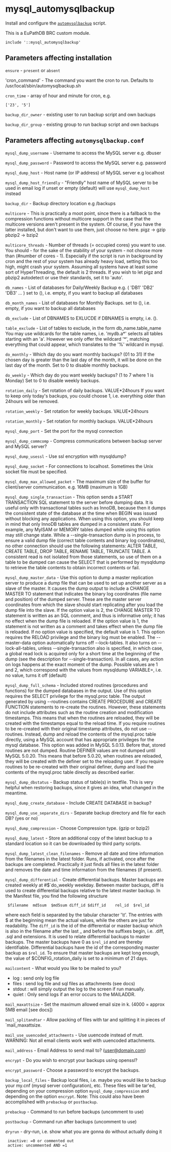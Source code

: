 # mysql_automysqlbackup

Install and configure the
[`automysqlbackup`](http://sourceforge.net/projects/automysqlbackup/)
script.

This is a EuPathDB BRC custom module.

    include '::mysql_automysqlbackup'

## Parameters affecting installation

`ensure` - `present` or `absent`

'cron_command' - The command you want the cron to run.  Defaults to /usr/local/sbin/automysqlbackup.sh

`cron_time` - array of hour and minute for cron, e.g.

    ['23', '5']

`backup_dir_owner` - existing user to run backup script and own backups

`backup_dir_group` - existing group to run backup script and own backups

## Parameters affecting `automysqlbackup.conf`

`mysql_dump_username` -  Username to access the MySQL server e.g. dbuser

`mysql_dump_password` - Password to access the MySQL server e.g. password

`mysql_dump_host` - Host name (or IP address) of MySQL server e.g localhost

`mysql_dump_host_friendly` - "Friendly" host name of MySQL server to be used in email log
 if unset or empty (default) will use `mysql_dump_host` instead

`backup_dir` - Backup directory location e.g /backups

`multicore` - This is practically a moot point, since there is a fallback to the compression
 functions without multicore support in the case that the multicore versions aren't
 present in the system. Of course, if you have the latter installed, but don't want
 to use them, just choose no here.
 pigz -> gzip
 pbzip2 -> bzip2

`multicore_threads` - Number of threads (= occupied cores) you want to use. You should - for the sake
 of the stability of your system - not choose more than (#number of cores - 1).
 Especially if the script is run in background by cron and the rest of your system
 has already heavy load, setting this too high, might crash your system. Assuming
 all systems have at least some sort of HyperThreading, the default is 2 threads.
 If you wish to let pigz and pbzip2 autodetect or use their standards, set it to
 'auto'.

`db_names` - List of databases for Daily/Weekly Backup e.g. ( 'DB1' 'DB2' 'DB3' ... )
 set to (), i.e. empty, if you want to backup all databases


`db_month_names` - List of databases for Monthly Backups.
 set to (), i.e. empty, if you want to backup all databases

`db_exclude` - List of DBNAMES to EXLUCDE if DBNAMES is empty, i.e. ().

`table_exclude` - List of tables to exclude, in the form db_name.table_name
 You may use wildcards for the table names, i.e. 'mydb.a*' selects all tables starting with an 'a'.
 However we only offer the wildcard '*', matching everything that could appear, which translates to the
 '%' wildcard in mysql.


`do_monthly` - Which day do you want monthly backups? (01 to 31)
 If the chosen day is greater than the last day of the month, it will be done
 on the last day of the month.
 Set to 0 to disable monthly backups.

`do_weekly` - Which day do you want weekly backups? (1 to 7 where 1 is Monday)
 Set to 0 to disable weekly backups.

`rotation_daily` - Set rotation of daily backups. VALUE*24hours
 If you want to keep only today's backups, you could choose 1, i.e. everything older than 24hours will be removed.

`rotation_weekly` - Set rotation for weekly backups. VALUE*24hours

`rotation_monthly` - Set rotation for monthly backups. VALUE*24hours

`mysql_dump_port` - Set the port for the mysql connection

`mysql_dump_commcomp` - Compress communications between backup server and MySQL server?

`mysql_dump_usessl` - Use ssl encryption with mysqldump?

`mysql_dump_socket` - For connections to localhost. Sometimes the Unix socket file must be specified.

`mysql_dump_max_allowed_packet` - The maximum size of the buffer for client/server communication. e.g. 16MB (maximum is 1GB)

`mysql_dump_single_transaction` - This option sends a START TRANSACTION SQL statement to the server before dumping data. It is useful only with
 transactional tables such as InnoDB, because then it dumps the consistent state of the database at the time
 when BEGIN was issued without blocking any applications. When using this option, you should keep in mind that only InnoDB tables are dumped in a consistent state. For
 example, any MyISAM or MEMORY tables dumped while using this option may still change state. While a --single-transaction dump is in process, to ensure a valid dump file (correct table contents and
 binary log coordinates), no other connection should use the following statements: ALTER TABLE, CREATE TABLE,
 DROP TABLE, RENAME TABLE, TRUNCATE TABLE. A consistent read is not isolated from those statements, so use of
 them on a table to be dumped can cause the SELECT that is performed by mysqldump to retrieve the table
 contents to obtain incorrect contents or fail.


`mysql_dump_master_data` - Use this option to dump a master replication server to produce a dump file that can be used to set up another
 server as a slave of the master. It causes the dump output to include a CHANGE MASTER TO statement that indicates
 the binary log coordinates (file name and position) of the dumped server. These are the master server coordinates
 from which the slave should start replicating after you load the dump file into the slave. If the option value is 2, the CHANGE MASTER TO statement is written as an SQL comment, and thus is informative only;
 it has no effect when the dump file is reloaded. If the option value is 1, the statement is not written as a comment
 and takes effect when the dump file is reloaded. If no option value is specified, the default value is 1. This option requires the RELOAD privilege and the binary log must be enabled. 
 The --master-data option automatically turns off --lock-tables. It also turns on --lock-all-tables, unless
 --single-transaction also is specified, in which case, a global read lock is acquired only for a short time at the
 beginning of the dump (see the description for --single-transaction). In all cases, any action on logs happens at
 the exact moment of the dump. Possible values are 1 and 2, which correspond with the values from mysqldump
 VARIABLE=, i.e. no value, turns it off (default)

`mysql_dump_full_schema` - Included stored routines (procedures and functions) for the dumped databases in the output. Use of this option
 requires the SELECT privilege for the mysql.proc table. The output generated by using --routines contains
 CREATE PROCEDURE and CREATE FUNCTION statements to re-create the routines. However, these statements do not
 include attributes such as the routine creation and modification timestamps. This means that when the routines
 are reloaded, they will be created with the timestamps equal to the reload time. If you require routines to be re-created with their original timestamp attributes, do not use --routines. Instead,
 dump and reload the contents of the mysql.proc table directly, using a MySQL account that has appropriate privileges
 for the mysql database. This option was added in MySQL 5.0.13. Before that, stored routines are not dumped. Routine DEFINER values are not
 dumped until MySQL 5.0.20. This means that before 5.0.20, when routines are reloaded, they will be created with the
 definer set to the reloading user. If you require routines to be re-created with their original definer, dump and
 load the contents of the mysql.proc table directly as described earlier.

`mysql_dump_dbstatus` - Backup status of table(s) in textfile. This is very helpful when restoring backups, since it gives an idea, what changed
 in the meantime.

`mysql_dump_create_database` - Include CREATE DATABASE in backup?

`mysql_dump_use_separate_dirs` - Separate backup directory and file for each DB? (yes or no)

`mysql_dump_compression` - Choose Compression type. (gzip or bzip2)

`mysql_dump_latest` - Store an additional copy of the latest backup to a standard
 location so it can be downloaded by third party scripts.

`mysql_dump_latest_clean_filenames` - Remove all date and time information from the filenames in the latest folder.
 Runs, if activated, once after the backups are completed. Practically it just finds all files in the latest folder
 and removes the date and time information from the filenames (if present).

`mysql_dump_differential` -  Create differential backups. Master backups are created weekly at #$`do_weekly weekday. Between master backups,
 diff is used to create differential backups relative to the latest master backup. In the Manifest file, you find the
 following structure

     $filename 	md5sum	$md5sum	diff_id	$diff_id	rel_id	$rel_id

 where each field is separated by the tabular character '\t'. The entries with $ at the beginning mean the actual values,
 while the others are just for readability. The `diff_id` is the id of the differential or master backup which is also in
 the filename after the last _ and before the suffixes begin, i.e. .diff, .sql and extensions. It is used to relate
 differential backups to master backups. The master backups have 0 as `$rel_id` and are thereby identifiable. Differential
 backups have the id of the corresponding master backup as `$rel_id`. To ensure that master backups are kept long enough, the value of $CONFIG_rotation_daily is set to a minimum of 21 days.


`mailcontent` - What would you like to be mailed to you?
 - log   : send only log file
 - files : send log file and sql files as attachments (see docs)
 - stdout : will simply output the log to the screen if run manually.
 - quiet : Only send logs if an error occurs to the MAILADDR.

`mail_maxattsize` - Set the maximum allowed email size in k. (4000 = approx 5MB email [see docs])

`mail_splitandtar` - Allow packing of files with tar and splitting it in pieces of `mail_maxattsize.

`mail_use_uuencoded_attachments` - Use uuencode instead of mutt. WARNING: Not all email clients work well with uuencoded attachments.

`mail_address` - Email Address to send mail to? (user@domain.com)

`encrypt` - Do you wish to encrypt your backups using openssl?

`encrypt_password` - Choose a password to encrypt the backups.

`backup_local_files` - Backup local files, i.e. maybe you would like to backup your my.cnf (mysql server configuration), etc.
 These files will be tar'ed, depending on your compression option `mysql_dump_compression` and
 depending on the option `encrypt`. Note: This could also have been accomplished with `prebackup` or `postbackup`.

`prebackup` - Command to run before backups (uncomment to use)

`postbackup` - Command run after backups (uncomment to use)

`dryrun` - dry-run, i.e. show what you are gonna do without actually doing it

     inactive: =0 or commented out
     active: uncommented AND =1
